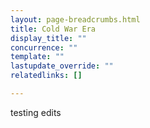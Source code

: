 ```yaml
---
layout: page-breadcrumbs.html
title: Cold War Era
display_title: ""
concurrence: ""
template: ""
lastupdate_override: ""
relatedlinks: []

---
```

testing edits
